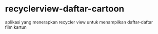 # recyclerview-daftar-cartoon
aplikasi yang menerapkan recycler view untuk menampilkan daftar-daftar film kartun
